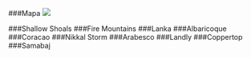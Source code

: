 ###Mapa
![](Images/Mapa/mapa2.svg)

###Shallow Shoals
###Fire Mountains
###Lanka
###Albaricoque
###Coracao
###Nikkal Storm
###Arabesco
###Landly
###Coppertop
###Samabaj